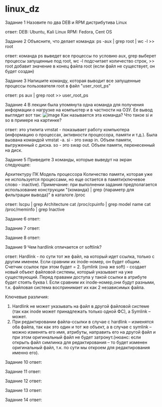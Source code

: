 # linux_dz
Задание 1
Назовите по два DEB и RPM дистрибутива Linux

ответ:
DEB: Ubuntu, Kali Linux
RPM: Fedora, Cent OS

Задание 2
Объясните, что делает команда:
ps -aux | grep root | wc -l >> root

ответ:
команда ps выведет все процессы по условию aux, grep выберет процессы запущенные под root, wc -l подсчитает количество строк, >> root добавит значение в конец файла root (если файл не существует, он будет создан)

Задание 3
Напишите команду, которая выводит все запущенные процессы пользователя root в файл "user_root_ps"

ответ:
ps aux | grep root >> user_root_ps

Задание 4
В лекции была упомянута одна команда для получения информации о нагрузке на компьютер и в частности на ОЗУ.
Ее вывод выглядит вот так:
![image](https://user-images.githubusercontent.com/101703961/168033761-aa5f5e85-cea7-4a57-b652-666d893cb724.png)
Как называется эта команда? Что такое si и so в примере на картинке?

ответ:
это утилита vmstat - показывает работу компьютера (информацию о процессах, активности процессора, памяти и т.д.). Была вызвана командой vmstat -a. 
si - это swap in. Объем памяти, выгруженный с диска.
so - это swap out. Объем памяти, перенесенный на диск.

Задание 5
Приведите 3 команды, которые выведут на экран следующее:

Архитектуру ПК
Модель процессора
Количество памяти, которая уже не используется процессами, но еще остается в памяти(ключевое слово - inactive).
Примечание: при выполнении задания предполагается использование конструкции "{команда} | grep {параметр для фильтрации вывода}" в каталоге /proc

ответ:
lscpu | grep Architecture
cat /proc/cpuinfo | grep model name
cat /proc/meminfo | grep Inactive

Задание 6
ответ:

Задание 7
ответ:

Задание 8
ответ:

Задание 9
Чем hardlink отличается от softlink?

ответ:
Hardlink - по сути тот же файл, на который идет ссылка, только с другим именем. Если сравним их inode-номер, он будет общим. Счетчик ссылок при этом будет = 2.
Symlink (она же soft) - создает новый объект файловой системы, который указывает на уже существующий. Перед правами доступа у такой ссылки в атрибуте будет стоять буква l. Если сравним их inode-номер,они будут разными, т.к. файловая система воспринимает их как 2 независимых файла.

Ключевые различия:
1. Hardlink не может указывать на файл в другой файловой системе (так как inode может принадлежать только одной ФС), а Symlink – может.
2. При редактировании файла-ссылки в случае с hardlink – изменятся оба файла, так как это один и тот же объект, а в случае с symlink – можно изменять его имя, атрибуты, направить его на другой файл и при этом оригинальный файл не будет затронут.(нюанс: если открыть файл симлинка для редактирования – то будет изменен оригинальный файл, т.к. по сути мы откроем для редактирования именно его).

Задание 10
ответ:

Задание 11
ответ:

Задание 12
ответ:

Задание 13
ответ:

Задание 14
ответ:
